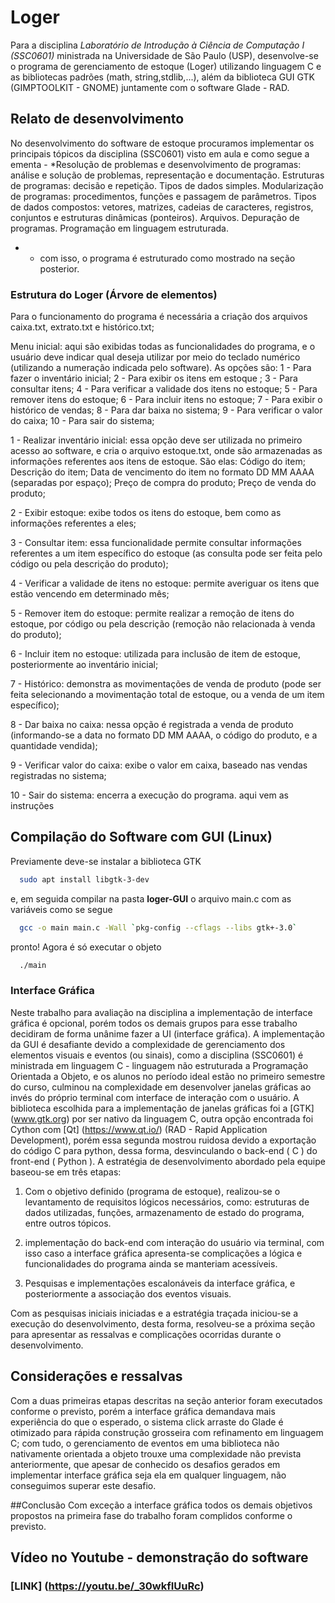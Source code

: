 # Loger
Para a disciplina *Laboratório de Introdução à Ciência de Computação I (SSC0601)* ministrada na Universidade de São Paulo (USP), desenvolve-se o programa de gerenciamento de estoque (Loger) utilizando linguagem C e as bibliotecas padrões (math, string,stdlib,...), além da biblioteca GUI GTK (GIMPTOOLKIT - GNOME) juntamente com o software Glade - RAD.

## Relato de desenvolvimento
No desenvolvimento do software de estoque procuramos implementar os principais tópicos da disciplina (SSC0601) visto em aula e como segue a ementa - *Resolução de problemas e desenvolvimento de programas: análise e solução de problemas, representação e documentação. Estruturas de programas: decisão e repetição. Tipos de dados simples. Modularização de programas: procedimentos, funções e passagem de parâmetros. Tipos de dados compostos: vetores, matrizes, cadeias de caracteres, registros, conjuntos e estruturas dinâmicas (ponteiros). Arquivos. Depuração de programas. Programação em linguagem estruturada.
 * - com isso, o programa é estruturado como mostrado na seção posterior.
 
 ### Estrutura do Loger (Árvore de elementos)

Para o funcionamento do programa é necessária a criação dos arquivos caixa.txt, extrato.txt e histórico.txt;

Menu inicial: aqui são exibidas todas as funcionalidades do programa, e o usuário deve indicar qual deseja utilizar por meio do teclado numérico (utilizando a numeração indicada pelo software). As opções são:
1 - Para fazer o inventário inicial;
2 - Para exibir os itens em estoque ;
3 - Para consultar itens;
4 - Para verificar a validade dos itens no estoque;
5 - Para remover itens do estoque;
6 - Para incluir itens no estoque;
7 - Para exibir o histórico de vendas;
8 - Para dar baixa no sistema;
9 - Para verificar o valor do caixa;
10 - Para sair do sistema;

1 - Realizar inventário inicial: essa opção deve ser utilizada no primeiro acesso ao software, e cria o arquivo estoque.txt, onde são armazenadas as informações referentes aos itens de estoque. São elas:
Código do item;
Descrição do item;
Data de vencimento do item no formato DD MM AAAA (separadas por espaço);
Preço de compra do produto;
Preço de venda do produto;

2 - Exibir estoque: exibe todos os itens do estoque, bem como as informações referentes a eles;

3 - Consultar item: essa funcionalidade permite consultar informações referentes a um item específico do estoque (as consulta pode ser feita pelo código ou pela descrição do produto);

4 - Verificar a validade de itens no estoque: permite averiguar os itens que estão vencendo em determinado mês;

5 - Remover item do estoque: permite realizar a remoção de itens do estoque, por código ou pela descrição (remoção não relacionada à venda do produto);

6 - Incluir item no estoque: utilizada para inclusão de item de estoque, posteriormente ao inventário inicial;

7 - Histórico: demonstra as movimentações de venda de produto (pode ser feita selecionando a movimentação total de estoque, ou a venda de um item específico);

8 - Dar baixa no caixa: nessa opção é registrada a venda de produto (informando-se a data no formato DD MM AAAA, o código do produto, e a quantidade vendida);

9 - Verificar valor do caixa: exibe o valor em caixa, baseado nas vendas registradas no sistema;

10 - Sair do sistema: encerra a execução do programa.
aqui vem as instruções

## Compilação do Software com GUI (Linux)

Previamente deve-se instalar a biblioteca GTK

```bash
  sudo apt install libgtk-3-dev
```
e, em seguida compilar na pasta **loger-GUI** o arquivo main.c com as variáveis como se segue

```bash
  gcc -o main main.c -Wall `pkg-config --cflags --libs gtk+-3.0`
```
pronto! Agora é só executar o objeto

```bash
  ./main
```


  
  ### Interface Gráfica
  Neste trabalho para avaliação na disciplina a implementação de interface gráfica é opcional, porém todos os demais grupos para esse trabalho decidiram de forma unânime fazer a UI (interface gráfica). A implementação da GUI é desafiante devido a complexidade de gerenciamento dos elementos visuais e eventos (ou sinais), como a disciplina (SSC0601) é ministrada em linguagem C - linguagem não estruturada a Programação Orientada a Objeto, e os alunos no período ideal estão no primeiro semestre do curso, culminou na complexidade em desenvolver janelas gráficas ao invés do próprio terminal com interface de interação com o usuário. 
A biblioteca escolhida para a implementação de janelas gráficas foi a [GTK] (www.gtk.org) por ser nativo da linguagem C, outra opção encontrada foi Cython com [Qt] (https://www.qt.io/) (RAD - Rapid Application Development), porém essa segunda mostrou ruidosa devido a exportação do código C para python, dessa forma, desvinculando o back-end ( C ) do front-end ( Python ).
A estratégia de desenvolvimento abordado pela equipe baseou-se em três etapas:

1. Com o objetivo definido (programa de estoque), realizou-se o levantamento de requisitos lógicos necessários, como: estruturas de dados utilizadas, funções, armazenamento de estado do programa, entre outros tópicos.

2. implementação do back-end com interação do usuário via terminal, com isso caso a interface gráfica apresenta-se complicações a lógica e funcionalidades do programa ainda se manteriam acessíveis.

3. Pesquisas e implementações escalonáveis da interface gráfica, e posteriormente a associação dos eventos visuais.

Com as pesquisas iniciais iniciadas e a estratégia traçada iniciou-se a execução do desenvolvimento, desta forma, resolveu-se a próxima seção para apresentar as ressalvas e complicações ocorridas durante o desenvolvimento.

## Considerações e ressalvas

Com a duas primeiras etapas descritas na seção anterior foram executados conforme o previsto, porém a interface gráfica demandava mais experiência do que o esperado, o sistema click arraste do Glade é otimizado para rápida construção grosseira com refinamento em linguagem C; com tudo, o gerenciamento de eventos em uma biblioteca não nativamente orientada a objeto trouxe uma complexidade não prevista anteriormente, que apesar de conhecido os desafios gerados em implementar interface gráfica seja ela em qualquer linguagem, não conseguimos superar este desafio.


##Conclusão
Com exceção a interface gráfica todos os demais objetivos propostos na primeira fase do trabalho foram complidos conforme o previsto.


## Vídeo no Youtube - demonstração do software
### [LINK] (https://youtu.be/_30wkfIUuRc)
